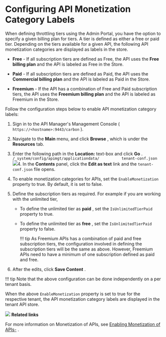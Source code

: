 # Configuring API Monetization Category Labels

When defining throttling tiers using the Admin Portal, you have the option to specify a given billing plan for tiers. A tier is defined as either a free or paid tier. Depending on the tiers available for a given API, the following API monetization categories are displayed as labels in the store.

-   **Free** - If all subscription tiers are defined as Free, the API uses the **Free billing plan** and the API is labeled as Free in the Store.

-   **Paid** - If all subscription tiers are defined as Paid, the API uses the **Commercial billing plan** and the API is labeled as Paid in the Store.

-   **Freemium** - If the API has a combination of Free and Paid subscription tiers, the API uses the **Freemium billing plan** and the API is labeled as Freemium in the Store.

Follow the configuration steps below to enable API monetization category labels:

1.  Sign in to the API Manager's Management Console ( `https://<hostname>:9443/carbon` ).
2.  Navigate to the **Main** menu, and click **Browse** , which is under the **Resources** tab.
3.  Enter the following path in the **Location:** text-box and click **Go** .
`/_system/config/apimgt/applicationdata/          tenant-conf.json         `
    ![](attachments/103333418/103333419.png)4.  In the **Contents** panel, click the **Edit as text** link and the `tenant-conf.json` file opens.
5.  To enable monetization categories for APIs, set the `EnableMonetization` property to true. By default, it is set to false.
6.  Define the subscription tiers as required.
    For example if you are working with the unlimited tier,

    -   To define the unlimited tier as **paid** , set the `IsUnlimitedTierPaid` property to true.
    -   To define the unlimited tier as **free** , set the `IsUnlimitedTierPaid` property to false.

        !!! tip
    As Freemium APIs has a combination of paid and free subscription tiers, the configuration involved in defining the subscription tiers will be the same as above. However, Freemium APIs need to have a minimum of one subscription defined as paid and free.


7.  After the edits, click **Save Content** .

!!! tip
Note that the above configuration can be done independently on a per tenant basis.


When the above `EnableMonetization` property is set to true for the respective tenant, the API monetization category labels are displayed in the tenant API store.

![](attachments/103333418/103333420.png)
**Related links**

For more information on Monetization of APIs, see [Enabling Monetization of APIs-](https://docs.wso2.com/pages/viewpage.action?pageId=97564601) .
